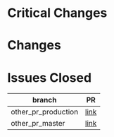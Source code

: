 # Critical Changes

# Changes

# Issues Closed

branch | PR
------ | ------
other_pr_production | [link]()
other_pr_master | [link]()
